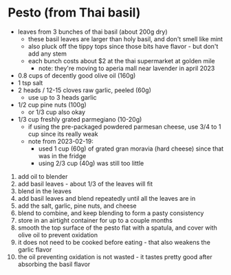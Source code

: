 # Pesto (from Thai basil)

* leaves from 3 bunches of thai basil (about 200g dry)
    * these basil leaves are larger than holy basil, and don't smell like mint
    * also pluck off the tippy tops since those bits have flavor - but don't add any stem
    * each bunch costs about $2 at the thai supermarket at golden mile
        * note: they're moving to aperia mall near lavender in april 2023
* 0.8 cups of decently good olive oil (160g)
* 1 tsp salt
* 2 heads / 12-15 cloves raw garlic, peeled (60g)
  * use up to 3 heads garlic
* 1/2 cup pine nuts (100g)
  * or 1/3 cup also okay
* 1/3 cup freshly grated parmegiano (10-20g)
    * if using the pre-packaged powdered parmesan cheese, use 3/4 to 1 cup since its really weak
    * note from 2023-02-19:
        * used 1 cup (60g) of grated gran moravia (hard cheese) since that was in the fridge
        * using 2/3 cup (40g) was still too little

1. add oil to blender
2. add basil leaves - about 1/3 of the leaves will fit
3. blend in the leaves
4. add basil leaves and blend repeatedly until all the leaves are in
5. add the salt, garlic, pine nuts, and cheese
6. blend to combine, and keep blending to form a pasty consistency
7. store in an airtight container for up to a couple months
8. smooth the top surface of the pesto flat with a spatula, and cover with olive oil to prevent oxidation
9. it does not need to be cooked before eating - that also weakens the garlic flavor
10. the oil preventing oxidation is not wasted - it tastes pretty good after absorbing the basil flavor  